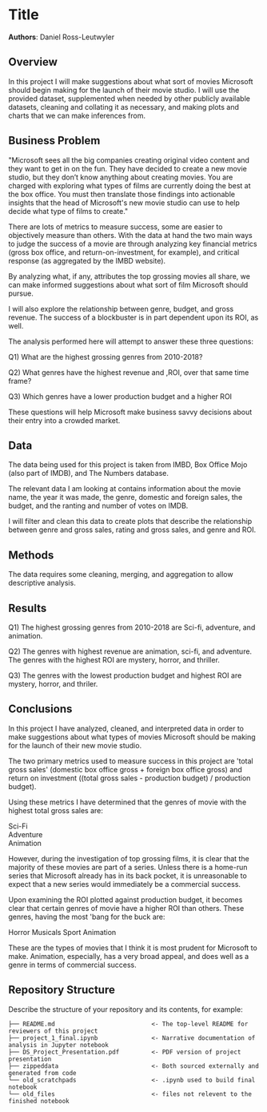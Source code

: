 # Title

**Authors**: Daniel Ross-Leutwyler

## Overview

In this project I will make suggestions about what sort of movies Microsoft should begin making for the launch of their movie studio. I will use the provided dataset, supplemented when needed by other publicly available datasets, cleaning and collating it as necessary, and making plots and charts that we can make inferences from.

## Business Problem

"Microsoft sees all the big companies creating original video content and they want to get in on the fun. They have decided to create a new movie studio, but they don’t know anything about creating movies. You are charged with exploring what types of films are currently doing the best at the box office. You must then translate those findings into actionable insights that the head of Microsoft's new movie studio can use to help decide what type of films to create."

There are lots of metrics to measure success, some are easier to objectively measure than others. With the data at hand the two main ways to judge the success of a movie are through analyzing key financial metrics (gross box office, and return-on-investment, for example), and critical response (as aggregated by the IMBD website). 

By analyzing what, if any, attributes the top grossing movies all share, we can make informed suggestions about what sort of film Microsoft should pursue.

I will also explore the relationship between genre, budget, and gross revenue. The success of a blockbuster is in part dependent upon its ROI, as well.

The analysis performed here will attempt to answer these three questions:

Q1) What are the highest grossing genres from 2010-2018?

Q2) What genres have the highest revenue and ,ROI, over that same time frame?

Q3) Which genres have a lower production budget and a higher ROI

These questions will help Microsoft make business savvy decisions about their entry into a crowded market.

## Data

The data being used for this project is taken from IMBD, Box Office Mojo (also part of IMDB), and The Numbers database.

The relevant data I am looking at contains information about the movie name, the year it was made, the genre, domestic and foreign sales, the budget, and the ranting and number of votes on IMDB.

I will filter and clean this data to create plots that describe the relationship between genre and gross sales, rating and gross sales, and genre and ROI.


## Methods

The data requires some cleaning, merging, and aggregation to allow descriptive analysis.

## Results

Q1) The highest grossing genres from 2010-2018 are Sci-fi, adventure, and animation.

Q2) The genres with highest revenue are animation, sci-fi, and adventure. The genres with the highest ROI are mystery, horror, and thriller.

Q3) The genres with the lowest production budget and highest ROI are mystery, horror, and thriler.

## Conclusions

In this project I have analyzed, cleaned, and interpreted data in order to make suggestions about what types of movies Microsoft should be making for the launch of their new movie studio.

The two primary metrics used to measure success in this project are 'total gross sales' (domestic box office gross + foreign box office gross) and return on investment ((total gross sales - production budget) / production budget).

Using these metrics I have determined that the genres of movie with the highest total gross sales are:

Sci-Fi\
Adventure\
Animation

However, during the investigation of top grossing films, it is clear that the majority of these movies are part of a series. Unless there is a home-run series that Microsoft already has in its back pocket, it is unreasonable to expect that a new series would immediately be a commercial success.

Upon examining the ROI plotted against production budget, it becomes clear that certain genres of movie have a higher ROI than others. These genres, having the most 'bang for the buck are:

Horror
Musicals
Sport
Animation

These are the types of movies that I think it is most prudent for Microsoft to make. Animation, especially, has a very broad appeal, and does well as a genre in terms of commercial success.



## Repository Structure

Describe the structure of your repository and its contents, for example:

```
├── README.md                           <- The top-level README for reviewers of this project
├── project_1_final.ipynb               <- Narrative documentation of analysis in Jupyter notebook
├── DS_Project_Presentation.pdf         <- PDF version of project presentation
├── zippeddata                          <- Both sourced externally and generated from code
└── old_scratchpads                     <- .ipynb used to build final notebook
└── old_files                           <- files not relevent to the finished notebook